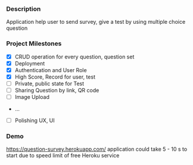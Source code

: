 ### Description

Application help user to send survey, give a test by using multiple choice question

### Project Milestones

-   [x] CRUD operation for every question, question set
-   [x] Deployment
-   [x] Authentication and User Role
-   [x] High Score, Record for user, test
-   [ ] Private, public state for Test
-   [ ] Sharing Question by link, QR code
-   [ ] Image Upload
-   ...
-   [ ] Polishing UX, UI

### Demo

https://question-survey.herokuapp.com/
application could take 5 - 10 s to start due to speed limit of free Heroku service
